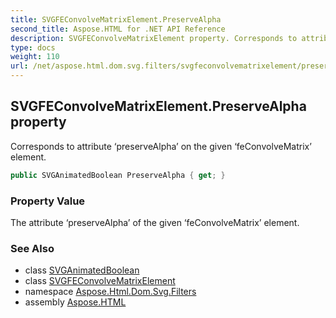```yaml
---
title: SVGFEConvolveMatrixElement.PreserveAlpha
second_title: Aspose.HTML for .NET API Reference
description: SVGFEConvolveMatrixElement property. Corresponds to attribute preserveAlpha on the given feConvolveMatrix element
type: docs
weight: 110
url: /net/aspose.html.dom.svg.filters/svgfeconvolvematrixelement/preservealpha/
---
```

## SVGFEConvolveMatrixElement.PreserveAlpha property

Corresponds to attribute ‘preserveAlpha’ on the given ‘feConvolveMatrix’ element.

```csharp
public SVGAnimatedBoolean PreserveAlpha { get; }
```

### Property Value

The attribute ‘preserveAlpha’ of the given ‘feConvolveMatrix’ element.

### See Also

* class [SVGAnimatedBoolean](../../../aspose.html.dom.svg.datatypes/svganimatedboolean/)
* class [SVGFEConvolveMatrixElement](../)
* namespace [Aspose.Html.Dom.Svg.Filters](../../svgfeconvolvematrixelement/)
* assembly [Aspose.HTML](../../../)
